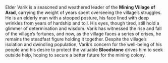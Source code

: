Elder Varik is a seasoned and weathered leader of the **Mining Village of Arad**, carrying the weight of years spent overseeing the village’s struggles. He is an elderly man with a stooped posture, his face lined with deep wrinkles from years of hardship and toil. His eyes, though tired, still hold a glimmer of determination and wisdom. Varik has witnessed the rise and fall of the village’s fortunes, and now, as the village faces a series of crises, he remains the steadfast figure holding it together. Despite the village’s isolation and dwindling population, Varik’s concern for the well-being of his people and his desire to protect the valuable **Bloodstone** drives him to seek outside help, hoping to secure a better future for the mining colony.
